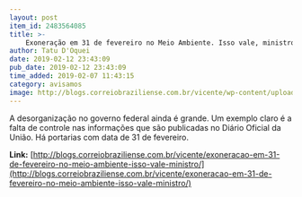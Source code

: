 ```yaml
---
layout: post
item_id: 2483564085
title: >-
    Exoneração em 31 de fevereiro no Meio Ambiente. Isso vale, ministro?
author: Tatu D'Oquei
date: 2019-02-12 23:43:09
pub_date: 2019-02-12 23:43:09
time_added: 2019-02-07 11:43:15
category: avisamos
image: http://blogs.correiobraziliense.com.br/vicente/wp-content/uploads/sites/16/2019/02/ricardo.jpg
---
```


A desorganização no governo federal ainda é grande. Um exemplo claro é a falta de controle nas informações que são publicadas no Diário Oficial da União. Há portarias com data de 31 de fevereiro.

**Link:** [http://blogs.correiobraziliense.com.br/vicente/exoneracao-em-31-de-fevereiro-no-meio-ambiente-isso-vale-ministro/](http://blogs.correiobraziliense.com.br/vicente/exoneracao-em-31-de-fevereiro-no-meio-ambiente-isso-vale-ministro/)


